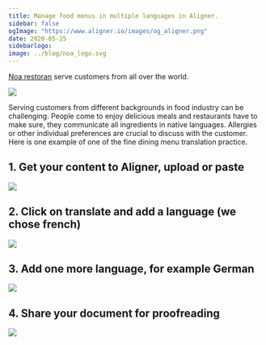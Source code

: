 ```yaml
---
title: Manage food menus in multiple languages in Aligner.
sidebar: false
ogImage: "https://www.aligner.io/images/og_aligner.png" 
date: 2020-05-25
sidebarlogo: 
image: ../blog/noa_logo.svg
---
```


[Noa restoran](https://www.noaresto.ee/en/) serve customers from all over the world.

![](../2020-05-25-15-08-55.png)

Serving customers from different backgrounds in food industry can be challenging. People come to enjoy delicious meals and restaurants have to make sure, they communicate all ingredients in native languages. Allergies or other individual preferences are crucial to discuss with the customer. Here is one example of one of the fine dining menu translation practice.

## 1. Get your content to Aligner, upload or paste

![](../noa%20menu%20english.png)

## 2. Click on translate and add a language (we chose french)

![](../noa-restoran-french-menu.png)

## 3. Add one more language, for example German

![](../noa-resto-2-languages.png)

## 4. Share your document for proofreading

![](../fiverr-german.png)
